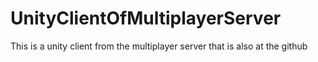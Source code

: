 # UnityClientOfMultiplayerServer
This is a unity client from the multiplayer server that is also at the github

